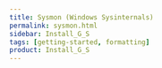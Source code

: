 ```yaml
---
title: Sysmon (Windows Sysinternals)
permalink: sysmon.html
sidebar: Install_G_S
tags: [getting-started, formatting]
product: Install_G_S
---
```


